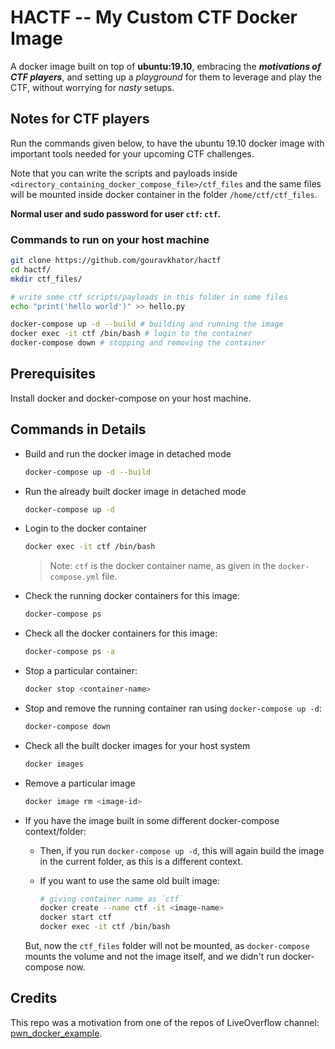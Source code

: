 # HACTF -- My Custom CTF Docker Image

A docker image built on top of **ubuntu:19.10**, embracing the ***motivations of CTF players***, and setting up a *playground* for them to leverage and play the CTF, without worrying for *nasty* setups.

## Notes for CTF players

Run the commands given below, to have the ubuntu 19.10 docker image with important tools needed for your upcoming CTF challenges.

Note that you can write the scripts and payloads inside `<directory_containing_docker_compose_file>/ctf_files` and the same files will be mounted inside docker container in the folder `/home/ctf/ctf_files`.

**Normal user and sudo password for user `ctf`: `ctf`.**

### Commands to run on your host machine

```sh
git clone https://github.com/gouravkhator/hactf
cd hactf/
mkdir ctf_files/

# write some ctf scripts/payloads in this folder in some files
echo "print('hello world')" >> hello.py

docker-compose up -d --build # building and running the image
docker exec -it ctf /bin/bash # login to the container
docker-compose down # stopping and removing the container
```

## Prerequisites

Install docker and docker-compose on your host machine.

## Commands in Details

- Build and run the docker image in detached mode

  ```sh
  docker-compose up -d --build
  ```

- Run the already built docker image in detached mode

  ```sh
  docker-compose up -d
  ```

- Login to the docker container

  ```sh
  docker exec -it ctf /bin/bash
  ```

  > Note: `ctf` is the docker container name, as given in the `docker-compose.yml` file.

- Check the running docker containers for this image:

  ```sh
  docker-compose ps
  ```

- Check all the docker containers for this image:

  ```sh
  docker-compose ps -a
  ```

- Stop a particular container:

  ```sh
  docker stop <container-name>
  ```

- Stop and remove the running container ran using `docker-compose up -d`:

  ```sh
  docker-compose down
  ```

- Check all the built docker images for your host system

  ```sh
  docker images
  ```

- Remove a particular image

  ```sh
  docker image rm <image-id>
  ```

- If you have the image built in some different docker-compose context/folder:

  - Then, if you run `docker-compose up -d`, this will again build the image in the current folder, as this is a different context.
  - If you want to use the same old built image:

    ```sh
    # giving container name as `ctf`
    docker create --name ctf -it <image-name>
    docker start ctf
    docker exec -it ctf /bin/bash
    ```
  
  But, now the `ctf_files` folder will not be mounted, as `docker-compose` mounts the volume and not the image itself, and we didn't run docker-compose now.

## Credits

This repo was a motivation from one of the repos of LiveOverflow channel: [pwn_docker_example](https://github.com/LiveOverflow/pwn_docker_example).
